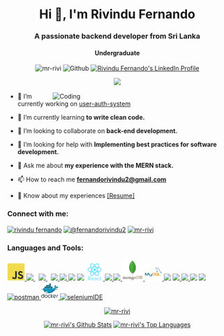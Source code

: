 <h1 align="center">Hi 👋, I'm Rivindu Fernando</h1>
<h3 align="center">A passionate backend developer from Sri Lanka</h3>
<h4 align="center">Undergraduate</h4>

<p align="center"> <img src="https://komarev.com/ghpvc/?username=mr-rivi&label=Profile%20views&color=0e75b6&style=flat" alt="mr-rivi" />
<img src="https://img.shields.io/github/followers/mr-rivi?label=Follow&style=social" alt="Github" />
<a href="https://www.linkedin.com/in/rivindu-fernando-516825246/">    
  <img src="https://img.shields.io/badge/-Rivindu_Fernando-blue?style=flat-square&logo=Linkedin&logoColor=white&link=https://www.linkedin.com/in/rivindu-fernando-516825246/" alt="Rivindu Fernando's LinkedIn Profile" />
</a>
</p>

<p align="center">
    <img src="https://readme-typing-svg.herokuapp.com?color=fff&width=480&height=65&lines=Welcome+To+My+Profile+.+.+.+.;+.+.+.&center=true"></a>  
</p>
<img align="right" alt="Coding" width="400" src="https://cdn.dribbble.com/users/1162077/screenshots/3848914/programmer.gif">

- 🔭 I’m currently working on [user-auth-system](https://github.com/Mr-RiVi/user-authentication-system)

- 🌱 I’m currently learning **to write clean code.**

- 👯 I’m looking to collaborate on **back-end development.**

- 🤝 I’m looking for help with **Implementing best practices for software development.**

- 💬 Ask me about **my experience with the MERN stack.**

- 📫 How to reach me **fernandorivindu2@gmail.com**

- 📄 Know about my experiences <a href="https://drive.google.com/file/d/1tAY1CR5z0304Enq-53YU-0LhorreNDY-/view?usp=share_link](https://drive.google.com/file/d/1tAY1CR5z0304Enq-53YU-0LhorreNDY-/view?usp=share_link">[Resume]</a>

<h3 align="left">Connect with me:</h3>
<p align="left">
<a href="https://linkedin.com/in/rivindu-fernando-516825246" target="blank"><img align="center" src="https://raw.githubusercontent.com/rahuldkjain/github-profile-readme-generator/master/src/images/icons/Social/linked-in-alt.svg" alt="rivindu fernando" height="30" width="40" /></a>
<a href="https://www.hackerrank.com/fernandorivindu2" target="blank"><img align="center" src="https://raw.githubusercontent.com/rahuldkjain/github-profile-readme-generator/master/src/images/icons/Social/hackerrank.svg" alt="@fernandorivindu2" height="30" width="40" /></a>
<a href="https://www.leetcode.com/mr-rivi" target="blank"><img align="center" src="https://raw.githubusercontent.com/rahuldkjain/github-profile-readme-generator/master/src/images/icons/Social/leet-code.svg" alt="mr-rivi" height="30" width="40" /></a>
</p>

<!-- Language and Tools -->
<h3 align="left">Languages and Tools:</h3>
<p align="left">
    <a href="https://developer.mozilla.org/en-US/docs/Web/JavaScript" target="_blank" rel="noreferrer"> 
    <img src="https://raw.githubusercontent.com/devicons/devicon/master/icons/javascript/javascript-original.svg" alt="javascript" width="40" height="40"/> 
    </a>  
    <a style="padding-right:8px;" href="https://nodejs.org" target="_blank"> 
	<img src="https://img.icons8.com/color/48/000000/nodejs.png"/> </a> 
    <a style="padding-right:8px;" href="https://expressjs.com/" target="_blank"> 
    <img src="https://img.icons8.com/color/48/000000/express.png"/> </a>
    <a href="https://www.java.com" target="_blank"> 
	<img src="https://img.icons8.com/color/48/000000/java-coffee-cup-logo.png"/> </a>
    <a href="https://www.python.org" target="_blank"> 
	<img src="https://img.icons8.com/color/48/000000/python.png"/> </a> 
    <a href="https://www.w3schools.in/c-tutorial/" target="_blank"> 
	<img src="https://img.icons8.com/color/48/000000/c-programming.png"/></a>
    <a href="https://www.w3schools.com/CPP/default.asp" target="_blank"> 
	<img src="https://img.icons8.com/color/48/000000/c-plus-plus-logo.png"/></a>    
<!--    <br/> -->
    <a href="https://reactjs.org/" target="_blank" rel="noreferrer"> 
    <img src="https://raw.githubusercontent.com/devicons/devicon/master/icons/react/react-original-wordmark.svg" alt="react" width="40" height="40"/> 
    </a> 
    <a href="https://www.w3.org/html/" target="_blank"> 
	<img src="https://img.icons8.com/color/48/000000/html-5.png"/> </a> 
    <a href="https://www.w3schools.com/css/" target="_blank"> 
	<img src="https://img.icons8.com/color/48/000000/css3.png"/> </a> 
<!--    <br/> -->
    <a href="https://www.mongodb.com/" target="_blank"> 
	<img src="https://raw.githubusercontent.com/devicons/devicon/master/icons/mongodb/mongodb-original-wordmark.svg" alt="mongodb" width="48" height="48"/>     </a>
    <a href="https://www.mysql.com/" target="_blank" rel="noreferrer"> 
    <img src="https://raw.githubusercontent.com/devicons/devicon/master/icons/mysql/mysql-original-wordmark.svg" alt="mysql" width="40" height="40"/> 
    </a> 
	<img src="https://img.icons8.com/color/48/000000/firebase.png"/> </a> 
<!--    <br/> -->
    <a href="https://developer.android.com/" target="_blank"> 
	<img src="https://img.icons8.com/color/48/000000/android-studio--v2.png"/> </a>
    <a href="https://git-scm.com/" target="_blank"> 
	<img src="https://img.icons8.com/color/48/000000/git.png"/> </a> 
    <a href="https://code.visualstudio.com/download" target="_blank"> 
	<img src="https://img.icons8.com/color/48/000000/visual-studio-code-2019.png"/></a>
    <a style="padding-right:8px;" href="https://www.jetbrains.com/idea/" target="_blank"> 
    <img src="https://img.icons8.com/color/48/000000/intellij-idea.png"/></a>
    <a href="https://postman.com" target="_blank"> 
	<img src="https://www.vectorlogo.zone/logos/getpostman/getpostman-icon.svg" alt="postman" width="45" height="45"/> </a> 
    <a href="https://www.docker.com/" target="_blank" rel="noreferrer"> 
    <img src="https://raw.githubusercontent.com/devicons/devicon/master/icons/docker/docker-original-wordmark.svg" alt="docker" width="40" height="40"/> 
    </a> 
    <a href="https://www.selenium.dev/selenium-ide/" target="_blank" rel="noreferrer"> 
    <img src="https://img.icons8.com/color/48/000000/selenium-test-automation.png" alt="seleniumIDE" width="40" height="40"/> 
    </a>
</p>


<!-- most used language, streak, github stats charts -->
<p align="center">
    <a href="https://github.com/mr-rivi/github-readme-stats"> 
        <img align="center" src="https://github-readme-streak-stats.herokuapp.com/?user=mr-rivi&theme=tokyonight" alt="mr-rivi" />
    </a>
</p>
    
 <p align="center">
   <a href="https://github.com/mr-rivi/github-readme-stats"><img alt="mr-rivi's Github Stats" src="https://github-readme-stats.vercel.app/api?username=mr-rivi&show_icons=true&count_private=true&theme=tokyonight&hide_border=true" /></a>
  <a href="https://github.com/mr-rivi/github-readme-stats"><img alt="mr-rivi's Top Languages" src="https://github-readme-stats.vercel.app/api/top-langs/?username=mr-rivi&langs_count=8&count_private=true&layout=compact&theme=tokyonight&hide_border=true""/></a>
</p>


